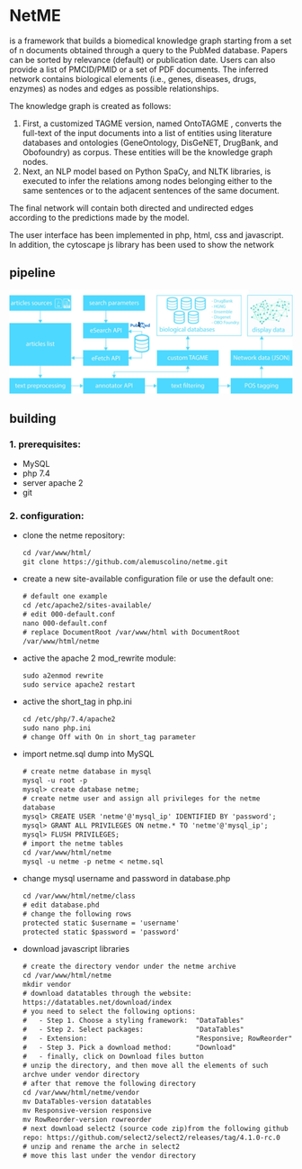 # NetME

is a framework that builds a biomedical knowledge graph starting from a set of n documents obtained through a query to the PubMed database. Papers can be sorted by relevance (default) or publication date. 
Users can also provide a list of PMCID/PMID or a set of PDF documents. The inferred network contains biological elements (i.e., genes, diseases, drugs, enzymes) as nodes and edges as possible relationships.

The knowledge graph is created as follows:
   1. First, a customized TAGME version, named OntoTAGME , converts the full-text of the input documents into a list of entities using literature databases and ontologies (GeneOntology, DisGeNET, DrugBank, and Obofoundry) as corpus. These entities will be the knowledge graph nodes.
   2. Next, an NLP model based on Python SpaCy, and NLTK libraries, is executed to infer the relations among nodes belonging either to the same sentences or to the adjacent sentences of the same document.

The final network will contain both directed and undirected edges according to the predictions made by the model.

The user interface has been implemented in php, html, css and javascript. In addition, the cytoscape js library has been used to show the network 

## pipeline
![](https://github.com/alemuscolino/netme/blob/main/pipeline.jpg?raw=true)

## building
### 1. prerequisites:
   - MySQL
   - php 7.4
   - server apache 2
   - git

### 2. configuration:
   - clone the netme repository:
   
         cd /var/www/html/
         git clone https://github.com/alemuscolino/netme.git
   
   - create a new site-available configuration file or use the default one:
   
         # default one example
         cd /etc/apache2/sites-available/
         # edit 000-default.conf
         nano 000-default.conf
         # replace DocumentRoot /var/www/html with DocumentRoot /var/www/html/netme
   
   - active the apache 2 mod_rewrite module:
   
         sudo a2enmod rewrite
         sudo service apache2 restart
   
   - active the short_tag in php.ini
   
         cd /etc/php/7.4/apache2
         sudo nano php.ini
         # change Off with On in short_tag parameter
   
   - import netme.sql dump into MySQL
         
         # create netme database in mysql
         mysql -u root -p
         mysql> create database netme;
         # create netme user and assign all privileges for the netme database
         mysql> CREATE USER 'netme'@'mysql_ip' IDENTIFIED BY 'password';
         mysql> GRANT ALL PRIVILEGES ON netme.* TO 'netme'@'mysql_ip';
         mysql> FLUSH PRIVILEGES;
         # import the netme tables
         cd /var/www/html/netme
         mysql -u netme -p netme < netme.sql
         
   - change mysql username and password in database.php
         
         cd /var/www/html/netme/class
         # edit database.phd
         # change the following rows
         protected static $username = 'username'
	     protected static $password = 'password'
	     
   - download javascript libraries
   
         # create the directory vendor under the netme archive
	     cd /var/www/html/netme
	     mkdir vendor
	     # download datatables through the website: https://datatables.net/download/index
	     # you need to select the following options:
	     #   - Step 1. Choose a styling framework:  "DataTables"
	     #   - Step 2. Select packages:             "DataTables"
	     #   - Extension:                           "Responsive; RowReorder"
	     #   - Step 3. Pick a download method:      "Download"
	     #   - finally, click on Download files button
	     # unzip the directory, and then move all the elements of such archve under vendor directory
	     # after that remove the following directory
	     cd /var/www/html/netme/vendor
	     mv DataTables-version datatables
	     mv Responsive-version responsive
	     mv RowReorder-version rowreorder
	     # next download select2 (source code zip)from the following github repo: https://github.com/select2/select2/releases/tag/4.1.0-rc.0
	     # unzip and rename the arche in select2
	     # move this last under the vendor directory
   
